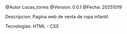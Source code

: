@Autor Lucas_torres
@Version: 0.0.1
@Fecha: 20251019 

Descripcion: Pagina web de venta de ropa infantil.

Tecnologias: HTML - CSS